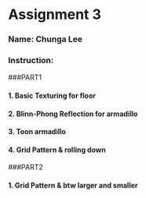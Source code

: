 # Assignment 3

### Name: Chunga Lee

### Instruction:

###PART1
#### 1. Basic Texturing for floor

#### 2. Blinn-Phong Reflection for armadillo

#### 3. Toon armadillo

#### 4. Grid Pattern & rolling down

###PART2
#### 1. Grid Pattern & btw larger and smaller






